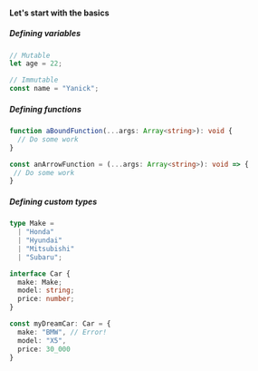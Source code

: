 #### Let's start with the basics


<!-- Section 1 -->
##### Defining variables

```typescript [1-2|4-5]
// Mutable
let age = 22;

// Immutable
const name = "Yanick";
```


<!-- Section 2 -->
##### Defining functions

```typescript [1-3|5-7]
function aBoundFunction(...args: Array<string>): void {
  // Do some work
}

const anArrowFunction = (...args: Array<string>): void => {
 // Do some work
}
```


<!-- Section 3 -->
##### Defining custom types

```typescript [1-5|8|13-17]
type Make =
  | "Honda"
  | "Hyundai"
  | "Mitsubishi"
  | "Subaru";

interface Car {
  make: Make;
  model: string;
  price: number;
}

const myDreamCar: Car = {
  make: "BMW", // Error!
  model: "X5",
  price: 30_000
}
```